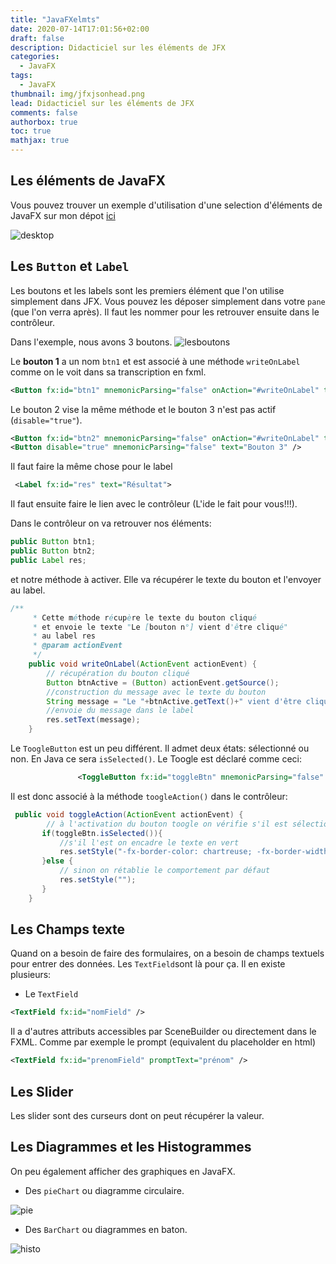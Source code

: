 ```yaml
---
title: "JavaFXelmts"
date: 2020-07-14T17:01:56+02:00
draft: false
description: Didacticiel sur les éléments de JFX
categories:
  - JavaFX
tags:
  - JavaFX
thumbnail: img/jfxjsonhead.png
lead: Didacticiel sur les éléments de JFX
comments: false
authorbox: true
toc: true
mathjax: true
---
```

## Les éléments de JavaFX

Vous pouvez trouver un exemple d'utilisation d'une selection d'éléments de JavaFX sur mon dépot [ici](https://github.com/germainsip/gegeLib)

![desktop](/img/gegelib.png)

## Les `Button` et `Label`

Les boutons et les labels sont les premiers élément que l'on utilise simplement dans JFX.
Vous pouvez les déposer simplement dans votre `pane` (que l'on verra après).
Il faut les nommer pour les retrouver ensuite dans le contrôleur.

Dans l'exemple, nous avons 3 boutons.
![lesboutons](/img/lesboutons.png)

Le **bouton 1** a un nom `btn1` et est associé à une méthode `writeOnLabel` comme on le voit dans sa transcription en fxml.

```xml
<Button fx:id="btn1" mnemonicParsing="false" onAction="#writeOnLabel" text="Bouton 1" />
```

Le bouton 2 vise la même méthode et le bouton 3 n'est pas actif (`disable="true"`).

```xml
<Button fx:id="btn2" mnemonicParsing="false" onAction="#writeOnLabel" text="Bouton 2" />
<Button disable="true" mnemonicParsing="false" text="Bouton 3" />
```

Il faut faire la même chose pour le label

```xml
 <Label fx:id="res" text="Résultat">
```

Il faut ensuite faire le lien avec le contrôleur (L'ide le fait pour vous!!!).

Dans le contrôleur on va retrouver nos éléments:

```java
public Button btn1;
public Button btn2;
public Label res;
```

et notre méthode à activer. Elle va récupérer le texte du bouton et l'envoyer au label.

```java
/**
     * Cette méthode récupère le texte du bouton cliqué
     * et envoie le texte "Le [bouton n°] vient d'être cliqué"
     * au label res
     * @param actionEvent
     */
    public void writeOnLabel(ActionEvent actionEvent) {
        // récupération du bouton cliqué
        Button btnActive = (Button) actionEvent.getSource();
        //construction du message avec le texte du bouton
        String message = "Le "+btnActive.getText()+" vient d'être cliqué!";
        //envoie du message dans le label
        res.setText(message);
    }
```

Le `ToogleButton` est un peu différent. Il admet deux états: sélectionné ou non. En Java ce sera `isSelected()`. Le Toogle est déclaré comme ceci:

```xml
               <ToggleButton fx:id="toggleBtn" mnemonicParsing="false" onAction="#toggleAction" text="ToggleButton" />

```

Il est donc associé à la méthode `toogleAction()` dans le contrôleur:

```java
 public void toggleAction(ActionEvent actionEvent) {
        // à l'activation du bouton toogle on vérifie s'il est sélectionné ou non
       if(toggleBtn.isSelected()){
           //s'il l'est on encadre le texte en vert
           res.setStyle("-fx-border-color: chartreuse; -fx-border-width: 5");
       }else {
           // sinon on rétablie le comportement par défaut
           res.setStyle("");
       }
    }
```

## Les Champs texte

Quand on a besoin de faire des formulaires, on a besoin de champs textuels pour entrer des données. Les `TextField`sont là pour ça.
Il en existe plusieurs:
- Le `TextField`

```xml
<TextField fx:id="nomField" />
```

Il a d'autres attributs accessibles par SceneBuilder ou directement dans le FXML. Comme par exemple le prompt (equivalent du placeholder en html)

```xml
<TextField fx:id="prenomField" promptText="prénom" />
```
<!-- à compléter -->

## Les Slider

Les slider sont des curseurs dont on peut récupérer la valeur.
<!-- à compléter -->

## Les Diagrammes et les Histogrammes

On peu également afficher des graphiques en JavaFX.

- Des `pieChart` ou diagramme circulaire.

![pie](/img/pieelmt.png)

- Des `BarChart` ou diagrammes en baton.

![histo](/img/histoelmt.png)

<!-- à compléter -->
